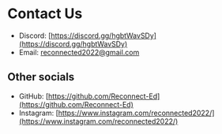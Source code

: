 # Contact Us

- Discord: [https://discord.gg/hgbtWavSDy](https://discord.gg/hgbtWavSDy)
- Email: [reconnected2022@gmail.com](mailto:reconnected2022@gmail.com)

## Other socials

- GitHub: [https://github.com/Reconnect-Ed](https://github.com/Reconnect-Ed)
- Instagram: [https://www.instagram.com/reconnected2022/](https://www.instagram.com/reconnected2022/)
